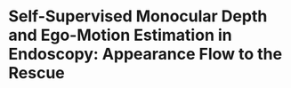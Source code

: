 # Self-Supervised Monocular Depth and Ego-Motion Estimation in Endoscopy: Appearance Flow to the Rescue
